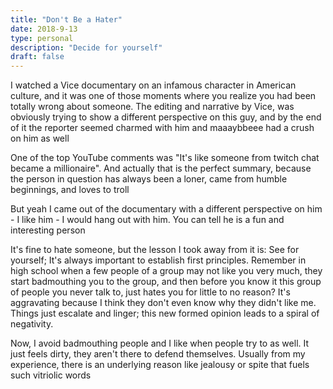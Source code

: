 ```yaml
---
title: "Don't Be a Hater"
date: 2018-9-13
type: personal
description: "Decide for yourself"
draft: false
---
```

I watched a Vice documentary on an infamous character in American culture, and it was one of those moments where you realize you had been totally wrong about someone. The editing and narrative by Vice, was obviously trying to show a different perspective on this guy, and by the end of it the reporter seemed charmed with him and maaaybbeee had a crush on him as well

One of the top YouTube comments was "It's like someone from twitch chat became a millionaire". And actually that is the perfect summary, because the person in question has always been a loner, came from humble beginnings, and loves to troll

But yeah I came out of the documentary with a different perspective on him - I like him - I would hang out with him. You can tell he is a fun and interesting person

It's fine to hate someone, but the lesson I took away from it is: See for yourself; It's always important to establish first principles. Remember in high school when a few people of a group may not like you very much, they start badmouthing you to the group, and then before you know it this group of people you never talk to, just hates you for little to no reason? It's aggravating because I think they don't even know why they didn't like me. Things just escalate and linger;  this new formed opinion leads to a spiral of negativity.

Now, I avoid badmouthing people and I like when people try to as well. It just feels dirty, they aren't there to defend themselves. Usually from my experience, there is an underlying reason like jealousy or spite that fuels such vitriolic words

